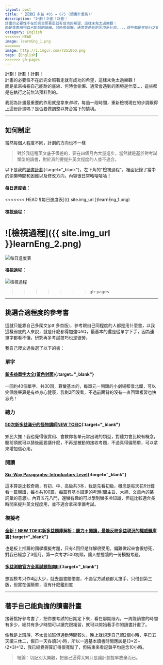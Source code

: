 ```yaml
---
layout: post
title: "【記錄】多益 405 → 675 (讀書計畫篇)"
description: "計劃！計劃！計劃！  
計畫的必要性不在於完全照著走就有成功的希望，這樣未免太過樂觀！  
而是拿來檢視自己能耐的底線、何時會偷懶、通常會遇到的困境是什麼...，這些都是在執行之前無法預料到的。  "
category: English
<<<<<<< HEAD
image: learnEng_1.png
=======
image: http://i.imgur.com/r25i0oQ.png
tags: [English]
>>>>>>> gh-pages
---
```


計劃！計劃！計劃！  
計畫的必要性不在於完全照著走就有成功的希望，這樣未免太過樂觀！  
而是拿來檢視自己能耐的底線、何時會偷懶、通常會遇到的困境是什麼...，這些都是在執行之前無法預料到的。  


我認為計畫最重要的作用就是拿來*修改*，每過一段時間，重新檢視現在的步調跟得上這份計畫嗎？是否要做調整以符合當下的情境。

---

## 如何制定

當然每個人程度不同，計劃的方向也不一樣

> 對於我這種英文底子很差的，要在四個月內大量進步，當然就是基於對考試類型的讀書，對於真的要提升英文程度的人並不適合。

以下是我的[讀書計劃](https://docs.google.com/spreadsheets/d/1LFM5UljXXM5AVJl0M7C3iQsg9tBE-bU1jotY1WVQELk/edit?usp=sharing){:target="_blank"}，左下角的"檢視過程"，裡面記錄了當中的偷懶時間和困難以及修改方向，內容很日常哈哈哈哈！


#### 每日進度表：

<<<<<<< HEAD
![每日進度表]({{ site.img_url }}learnEng_1.png)

#### 檢視過程：

![檢視過程]({{ site.img_url }}learnEng_2.png)
=======
![每日進度表](http://i.imgur.com/r25i0oQ.png)

#### 檢視過程：

![檢視過程](http://i.imgur.com/8Sj3CMC.png)
>>>>>>> gh-pages



--------------------------


## 挑選合適程度的參考書

這就只能靠自己多爬文(ptt 多益版)，參考跟自己同程度的人都是用什麼書，以我這樣弱底的人來說，就是什麼都得加強QAQ，最基本的還是從單字下手，因為連單字都看不懂，研究再多考試技巧也是徒勞。

我自己爬文過後選了以下的書：  

### 單字

#### [新多益單字大全(黃色封面)](http://www.books.com.tw/products/0010700044){:target="_blank"}

一回約40個單字、共30回，算蠻基本的，每單元一開頭的小劇場都很北爛，可以笑個幾聲算是有益身心健康，我剩2回沒看，不過前面背的沒有一直回頭複習也快忘光！

### 聽力

#### [50次新多益滿分的怪物講師NEW TOEIC](http://www.books.com.tw/products/0010584968){:target="_blank"}

鄉民大推！我也覺得很實用、會教你各單元常出現的類型，對聽力會比較有概念，聽前頭就可以猜後面要講什麼，不再是被動的接收考題，不過真得偏簡單，可以拿來增加信心用。

### 閱讀

#### [Six-Way Paragraphs: Introductory Level](http://www.books.com.tw/products/F010004531?loc=P_asb_002){:target="_blank"}

這本算是比較奇葩，有初、中、高級共3本，我是先看初級，概念是每天花6分鐘看一篇閱讀，每本共100篇，每篇有基本固定的考題(問主旨、大綱、文章內的某詞彙的意思)，內容五花八門，還蠻有趣的可以學到蠻多冷知識，但這比較適合長時間來提升英文程度用，並不適合拿來準備考試。

### 模擬考

#### [全新！NEW TOEIC新多益題庫解析：聽力＋閱讀，最能反映多益現況的權威題庫書](http://www.books.com.tw/products/0010668372){:target="_blank"}

也是板上推薦的國學模擬考題，只有4回但是詳解很受用，偏難做起來會很想死，對我已經念了3個月，第一次考才500初頭，讓人想撞牆的一份模擬考題。

#### [多益測驗官方全真試題指南III](http://www.books.com.tw/products/0010529348){:target="_blank"}

想說模考只作4回太少，就去圖書館借書，不過官方試題都太搶手，只借到第三版，但實在偏簡單，沒有什麼鑑別度

---

## 著手自己能負擔的讀書計畫

接著挑好參考書了，把你要考試的日期定下來，看在那期限內，一周能讀書的時間有多少，總共有多少時間可以讀完跟複習，就可以開始著手你的讀書計畫了。

像我是上班族，不太會加班但通勤時間較久，晚上就規定自己讀2個小時，平日五天讀三休二，假日一天各讀3小時，所以一週基本讀書時間應該是(3\*2)+(2\*3)=12，我已經覺得算訂得很寬鬆了，但結束來看記錄平均是念10小時。


> 結論：切記別太樂觀，把自己逼得太緊只是讓計劃提早放棄而已。
